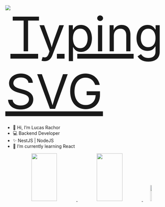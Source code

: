 <div style="display:flex; width: 100%; justify-content: flex-start">
  <a href="https://git.io/typing-svg">
    <img src="https://readme-typing-svg.herokuapp.com/?center=true&vCenter=true&color=ffffff&lines=Olá,%20+me+chamo+Lucas+Silva+Rachor;Seja+muito+bem+vindo!+:)" alt="Typing SVG" style="font-size: 150px" >
  </a>
</div>


- 👋 Hi, I’m Lucas Rachor
- 💻 Backend Developer
- ✨ NestJS | NodeJS
- 🌱 I’m currently learning React

<div width="100%" align="center" justify="center">  
  <a href="https://github.com/LucasRachor">
  <img width="40%" height="150px" src="https://github-readme-stats.vercel.app/api?username=LucasRachor&theme=github_dark" /> 
  <img width="40%" height="150px" src="https://github-readme-stats-git-masterrstaa-rickstaa.vercel.app/api/top-langs/?username=LucasRachor&layout=compact&bg_color=0D1117&border_color=fffC&title_color=4886CC&text_color=FFF" />
  </a>
  <img width="10%" height="50px" src="https://img.shields.io/badge/linkedin-%230077B5.svg?style=for-the-badge&logo=linkedin&logoColor=white" />
</div>


